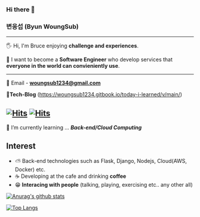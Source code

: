 ### Hi there 👋

###  변웅섭 (Byun WoungSub)
---
🖐 Hi, I'm Bruce enjoying **challenge and experiences**.

🧑 I want to become a **Software Engineer** who develop services that **everyone in the world can convieniently use**.

---
💌 Email - **woungsub1234@gmail.com**

📗**Tech-Blog** (https://woungsub1234.gitbook.io/today-i-learned/v/main/)

[![Hits](https://hits.seeyoufarm.com/api/count/incr/badge.svg?url=https://www.notion.so/Byun-Woung-Sub-Bruce-c99dd7fdce9d461995ac5111fe63a6e3&count_bg=%237EC3F9&title_bg=%23D98787&icon=notion.svg&icon_color=%23000000&title=hits&edge_flat=false)](https://hits.seeyoufarm.com)
[![Hits](https://hits.seeyoufarm.com/api/count/incr/badge.svg?url=https%3A%2F%2Fgithub.com%2Ficefirebear&count_bg=%233DC8AF&title_bg=%23000000&icon=github.svg&icon_color=%23FFFFFF&title=hits&edge_flat=false)](https://hits.seeyoufarm.com)
---
🌱 I’m currently learning ... ***Back-end/Cloud Computing***

## Interest
 - ⛅ Back-end technologies such as Flask, Django, Nodejs, Cloud(AWS, Docker)  etc.
 - ☕ Developing at the cafe and drinking **coffee**
 - 😁 **Interacing with people** (talking, playing, exercising etc.. any other all)



[![Anurag's github stats](https://github-readme-stats.vercel.app/api?username=icefirebear&show_icons=true&theme=radical)](https://github.com/anuraghazra/github-readme-stats)

[![Top Langs](https://github-readme-stats.vercel.app/api/top-langs/?username=icefirebear&layout=compact)](https://github.com/anuraghazra/github-readme-stats)
